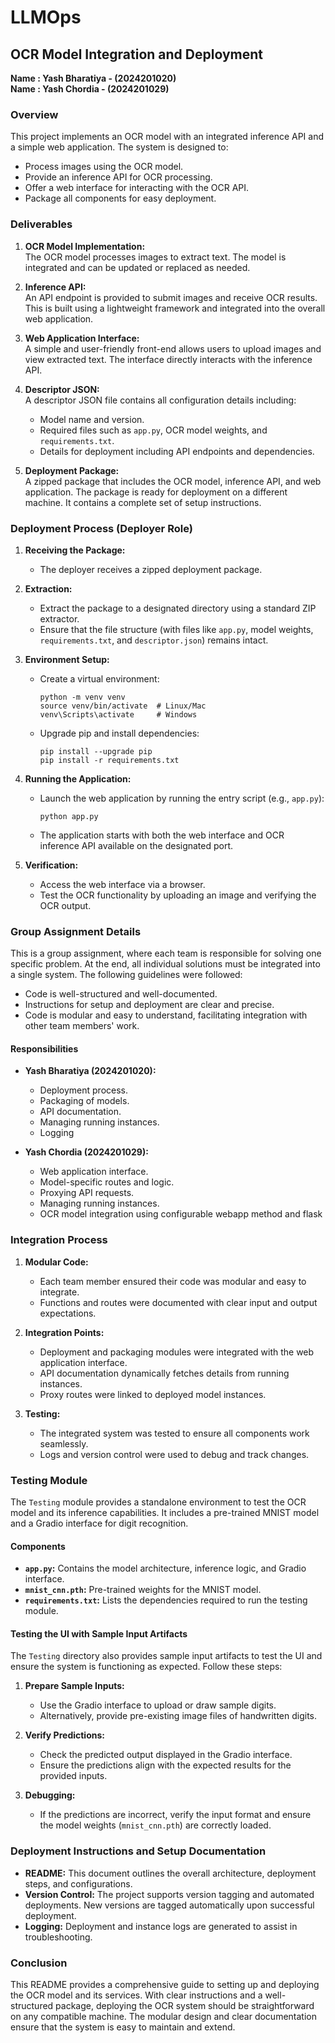 # LLMOps
## OCR Model Integration and Deployment

**Name : Yash Bharatiya - (2024201020)**        
**Name : Yash Chordia   - (2024201029)**

### Overview
This project implements an OCR model with an integrated inference API and a simple web application. The system is designed to:
- Process images using the OCR model.
- Provide an inference API for OCR processing.
- Offer a web interface for interacting with the OCR API.
- Package all components for easy deployment.

### Deliverables
1. **OCR Model Implementation:**  
    The OCR model processes images to extract text. The model is integrated and can be updated or replaced as needed.

2. **Inference API:**  
    An API endpoint is provided to submit images and receive OCR results. This is built using a lightweight framework and integrated into the overall web application.

3. **Web Application Interface:**  
    A simple and user-friendly front-end allows users to upload images and view extracted text. The interface directly interacts with the inference API.

4. **Descriptor JSON:**  
    A descriptor JSON file contains all configuration details including:
    - Model name and version.
    - Required files such as `app.py`, OCR model weights, and `requirements.txt`.
    - Details for deployment including API endpoints and dependencies.

5. **Deployment Package:**  
    A zipped package that includes the OCR model, inference API, and web application. The package is ready for deployment on a different machine. It contains a complete set of setup instructions.

### Deployment Process (Deployer Role)
1. **Receiving the Package:**
    - The deployer receives a zipped deployment package.

2. **Extraction:**
    - Extract the package to a designated directory using a standard ZIP extractor.
    - Ensure that the file structure (with files like `app.py`, model weights, `requirements.txt`, and `descriptor.json`) remains intact.

3. **Environment Setup:**
    - Create a virtual environment:
      ```
      python -m venv venv
      source venv/bin/activate  # Linux/Mac
      venv\Scripts\activate     # Windows
      ```
    - Upgrade pip and install dependencies:
      ```
      pip install --upgrade pip
      pip install -r requirements.txt
      ```

4. **Running the Application:**
    - Launch the web application by running the entry script (e.g., `app.py`):
      ```
      python app.py
      ```
    - The application starts with both the web interface and OCR inference API available on the designated port.

5. **Verification:**
    - Access the web interface via a browser.
    - Test the OCR functionality by uploading an image and verifying the OCR output.

### Group Assignment Details
This is a group assignment, where each team is responsible for solving one specific problem. At the end, all individual solutions must be integrated into a single system. The following guidelines were followed:
- Code is well-structured and well-documented.
- Instructions for setup and deployment are clear and precise.
- Code is modular and easy to understand, facilitating integration with other team members' work.

#### Responsibilities
- **Yash Bharatiya (2024201020):**
  - Deployment process.
  - Packaging of models.
  - API documentation.
  - Managing running instances.
  - Logging

- **Yash Chordia (2024201029):**
  - Web application interface.
  - Model-specific routes and logic.
  - Proxying API requests.
  - Managing running instances.
  - OCR model integration using configurable webapp method and flask

### Integration Process
1. **Modular Code:**
    - Each team member ensured their code was modular and easy to integrate.
    - Functions and routes were documented with clear input and output expectations.

2. **Integration Points:**
    - Deployment and packaging modules were integrated with the web application interface.
    - API documentation dynamically fetches details from running instances.
    - Proxy routes were linked to deployed model instances.

3. **Testing:**
    - The integrated system was tested to ensure all components work seamlessly.
    - Logs and version control were used to debug and track changes.

### Testing Module
The `Testing` module provides a standalone environment to test the OCR model and its inference capabilities. It includes a pre-trained MNIST model and a Gradio interface for digit recognition.

#### Components
- **`app.py`:** Contains the model architecture, inference logic, and Gradio interface.
- **`mnist_cnn.pth`:** Pre-trained weights for the MNIST model.
- **`requirements.txt`:** Lists the dependencies required to run the testing module.

#### Testing the UI with Sample Input Artifacts
The `Testing` directory also provides sample input artifacts to test the UI and ensure the system is functioning as expected. Follow these steps:

1. **Prepare Sample Inputs:**
   - Use the Gradio interface to upload or draw sample digits.
   - Alternatively, provide pre-existing image files of handwritten digits.

2. **Verify Predictions:**
   - Check the predicted output displayed in the Gradio interface.
   - Ensure the predictions align with the expected results for the provided inputs.

3. **Debugging:**
   - If the predictions are incorrect, verify the input format and ensure the model weights (`mnist_cnn.pth`) are correctly loaded.
### Deployment Instructions and Setup Documentation
- **README:** This document outlines the overall architecture, deployment steps, and configurations.
- **Version Control:** The project supports version tagging and automated deployments. New versions are tagged automatically upon successful deployment.
- **Logging:** Deployment and instance logs are generated to assist in troubleshooting.

### Conclusion
This README provides a comprehensive guide to setting up and deploying the OCR model and its services. With clear instructions and a well-structured package, deploying the OCR system should be straightforward on any compatible machine. The modular design and clear documentation ensure that the system is easy to maintain and extend.